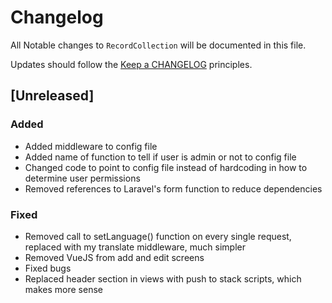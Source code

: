 # Changelog

All Notable changes to `RecordCollection` will be documented in this file.

Updates should follow the [Keep a CHANGELOG](http://keepachangelog.com/) principles.

## [Unreleased]

### Added
- Added middleware to config file
- Added name of function to tell if user is admin or not to config file
- Changed code to point to config file instead of hardcoding in how to determine user permissions
- Removed references to Laravel's form function to reduce dependencies

### Fixed
- Removed call to setLanguage() function on every single request, replaced with my translate middleware, much simpler
- Removed VueJS from add and edit screens
- Fixed bugs
- Replaced header section in views with push to stack scripts, which makes more sense